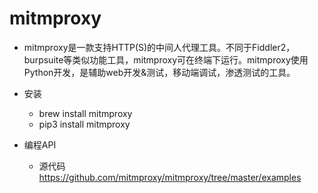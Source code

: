# mitmproxy

- mitmproxy是一款支持HTTP(S)的中间人代理工具。不同于Fiddler2，burpsuite等类似功能工具，mitmproxy可在终端下运行。mitmproxy使用Python开发，是辅助web开发&测试，移动端调试，渗透测试的工具。

- 安装
    - brew install mitmproxy
    - pip3 install mitmproxy
    
- 编程API
    - 源代码 https://github.com/mitmproxy/mitmproxy/tree/master/examples